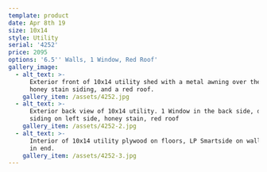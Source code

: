 ```yaml
---
template: product
date: Apr 8th 19
size: 10x14
style: Utility
serial: '4252'
price: 2095
options: '6.5'' Walls, 1 Window, Red Roof'
gallery_image:
  - alt_text: >-
      Exterior front of 10x14 utility shed with a metal awning over the door,
      honey stain siding, and a red roof.
    gallery_item: /assets/4252.jpg
  - alt_text: >-
      Exterior back view of 10x14 utility. 1 Window in the back side, dirty
      siding on left side, honey stain, red roof
    gallery_item: /assets/4252-2.jpg
  - alt_text: >-
      Interior of 10x14 utility plywood on floors, LP Smartside on walls, window
      in end.
    gallery_item: /assets/4252-3.jpg
---
```


